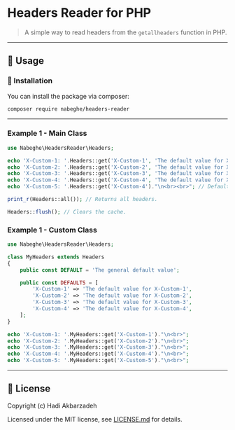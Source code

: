 # Headers Reader for PHP

> A simple way to read headers from the `getallheaders` function in PHP.

<hr>

## 🫡 Usage

### 🚀 Installation

You can install the package via composer:

```bash
composer require nabeghe/headers-reader
```

<hr>

### Example 1 - Main Class

```php
use Nabeghe\HeadersReader\Headers;

echo 'X-Custom-1: '.Headers::get('X-Custom-1', 'The default value for X-Custom-1')."\n<br>";
echo 'X-Custom-2: '.Headers::get('X-Custom-2', 'The default value for X-Custom-2')."\n<br>";
echo 'X-Custom-3: '.Headers::get('X-Custom-3', 'The default value for X-Custom-3')."\n<br>";
echo 'X-Custom-4: '.Headers::get('X-Custom-4', 'The default value for X-Custom-4')."\n<br>";
echo 'X-Custom-5: '.Headers::get('X-Custom-4')."\n<br><br>"; // Default value is blank.

print_r(Headers::all()); // Returns all headers.

Headers::flush(); // Clears the cache.
```

### Example 1 - Custom Class

```php
use Nabeghe\HeadersReader\Headers;

class MyHeaders extends Headers
{
    public const DEFAULT = 'The general default value';

    public const DEFAULTS = [
        'X-Custom-1' => 'The default value for X-Custom-1',
        'X-Custom-2' => 'The default value for X-Custom-2',
        'X-Custom-3' => 'The default value for X-Custom-3',
        'X-Custom-4' => 'The default value for X-Custom-4',
    ];
}

echo 'X-Custom-1: '.MyHeaders::get('X-Custom-1')."\n<br>";
echo 'X-Custom-2: '.MyHeaders::get('X-Custom-2')."\n<br>";
echo 'X-Custom-3: '.MyHeaders::get('X-Custom-3')."\n<br>";
echo 'X-Custom-4: '.MyHeaders::get('X-Custom-4')."\n<br>";
echo 'X-Custom-5: '.MyHeaders::get('X-Custom-5')."\n<br>";
```

<hr>

## 📖 License

Copyright (c) Hadi Akbarzadeh

Licensed under the MIT license, see [LICENSE.md](LICENSE.md) for details.